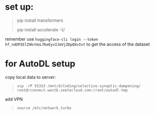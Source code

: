 # set up:

> pip install transformers
>
> pip install accelerate -U

remember use `huggingface-cli login --token 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` to get the access of the dataset

# for AutoDL setup 

copy local data to server:

> `scp -rP 55333 /mnt/d/Coding/selective-synaptic-dampening/ root@rconnect.westb.seetacloud.com:/root/autodl-tmp`

add VPN

> `source /etc/network_turbo`

